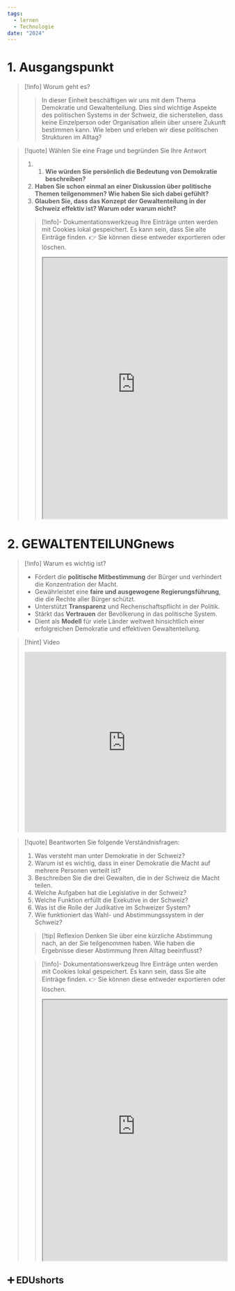 ```yaml
---
tags:
  - lernen
  - Technologie
date: "2024"
---
```

# 1. Ausgangspunkt
>[!info] Worum geht es? 
>> In dieser Einheit beschäftigen wir uns mit dem Thema Demokratie und Gewaltenteilung. Dies sind wichtige Aspekte des politischen Systems in der Schweiz, die sicherstellen, dass keine Einzelperson oder Organisation allein über unsere Zukunft bestimmen kann. Wie leben und erleben wir diese politischen Strukturen im Alltag?

>[!quote] Wählen Sie eine Frage und begründen Sie Ihre Antwort
>1. 1. **Wie würden Sie persönlich die Bedeutung von Demokratie beschreiben?**
>2. **Haben Sie schon einmal an einer Diskussion über politische Themen teilgenommen? Wie haben Sie sich dabei gefühlt?** 
>3. **Glauben Sie, dass das Konzept der Gewaltenteilung in der Schweiz effektiv ist? Warum oder warum nicht?**
>   
>>[!info]- Dokumentationswerkzeug 
>Ihre Einträge unten werden mit Cookies lokal gespeichert. Es kann sein, dass Sie alte Einträge finden. 
>>👉 Sie können diese entweder exportieren oder löschen.
>><iframe width="100%" height="600" src="https://app.Lumi.education/run/rdWSOq" allowfullscreen allow="geolocation *; autoplay; encrypted-media"></iframe>

# 2. GEWALTENTEILUNGnews

>[!info] Warum es wichtig ist?
>- Fördert die **politische Mitbestimmung** der Bürger und verhindert die Konzentration der Macht.
>- Gewährleistet eine **faire und ausgewogene Regierungsführung**, die die Rechte aller Bürger schützt.
>- Unterstützt **Transparenz** und Rechenschaftspflicht in der Politik.
>- Stärkt das **Vertrauen** der Bevölkerung in das politische System.
>- Dient als **Modell** für viele Länder weltweit hinsichtlich einer erfolgreichen Demokratie und effektiven Gewaltenteilung.

>[!hint] Video
><iframe width="100%" height="415" src="https://www.youtube.com/embed/Eo2jj8njtB4?si=L5cdf_e8we2yF0mZ" title="YouTube video player" frameborder="0" allow="accelerometer; autoplay; clipboard-write; encrypted-media; gyroscope; picture-in-picture; web-share" referrerpolicy="strict-origin-when-cross-origin" allowfullscreen></iframe>

>[!quote] Beantworten Sie folgende Verständnisfragen:
>1. Was versteht man unter Demokratie in der Schweiz?
>2. Warum ist es wichtig, dass in einer Demokratie die Macht auf mehrere Personen verteilt ist?
>3. Beschreiben Sie die drei Gewalten, die in der Schweiz die Macht teilen.
>4. Welche Aufgaben hat die Legislative in der Schweiz?
>5. Welche Funktion erfüllt die Exekutive in der Schweiz?
>6. Was ist die Rolle der Judikative im Schweizer System?
>7. Wie funktioniert das Wahl- und Abstimmungssystem in der Schweiz?
>
>>[!tip] Reflexion 
>>Denken Sie über eine kürzliche Abstimmung nach, an der Sie teilgenommen haben. Wie haben die Ergebnisse dieser Abstimmung Ihren Alltag beeinflusst?
>
>
>>[!info]- Dokumentationswerkzeug 
>Ihre Einträge unten werden mit Cookies lokal gespeichert. Es kann sein, dass Sie alte Einträge finden. 
>>👉 Sie können diese entweder exportieren oder löschen.
>><iframe width="100%" height="600" src="https://app.Lumi.education/run/dw_E7K" allowfullscreen allow="geolocation *; autoplay; encrypted-media"></iframe>
>

## ➕ EDUshorts
